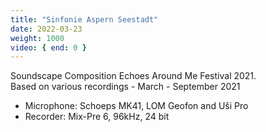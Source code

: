 ```yaml
---
title: "Sinfonie Aspern Seestadt"
date: 2022-03-23
weight: 1000
video: { end: 0 }
---
```

Soundscape Composition Echoes Around Me Festival 2021.  
Based on various recordings - March - September 2021

* Microphone: Schoeps MK41, LOM Geofon and Uši Pro
* Recorder: Mix-Pre 6, 96kHz, 24 bit

<!--
{{< vimeo "663353830?h=d197340ccf" >}}
-->
